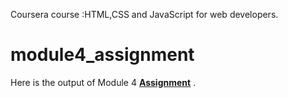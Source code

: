 Coursera course :HTML,CSS and JavaScript for web developers.

# module4_assignment
Here is the output of Module 4 [**Assignment**](https://srujana06.github.io/module4_assignment/) .
